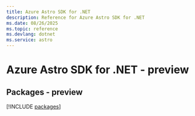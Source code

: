 ```yaml
---
title: Azure Astro SDK for .NET
description: Reference for Azure Astro SDK for .NET
ms.date: 08/26/2025
ms.topic: reference
ms.devlang: dotnet
ms.service: astro
---
```

# Azure Astro SDK for .NET - preview
## Packages - preview
[!INCLUDE [packages](astro-index.md)]